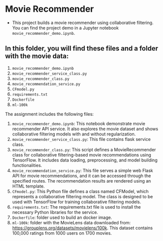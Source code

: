 # Movie Recommender
- This project builds a movie recommender using collaborative filtering. You can find the project demo in a Jupyter notebook `movie_recommender_demo.ipynb`. 

## In this folder, you will find these files and a folder with the movie data:

1. `movie_recommender_demo.ipynb`
2. `movie_recommender_service_class.py`
3. `movie_recommender_class.py`
4. `movie_recommendation_service.py`
5. `CFmodel.py`
6. `requirements.txt`
7. `Dockerfile`
8. `ml-100k`


The assignment includes the following files:

1. `movie_recommender_demo.ipynb`: This notebook demonstrate movie recommender API service. It also explores the movie dataset and shows collaborative filtering models with and without regularization.
2. `movie_recommender_service_class.py`: This file contains flask service class.
3. `movie_recommender_class.py`: This script defines a MovieRecommender class for collaborative filtering-based movie recommendations using TensorFlow. It includes data loading, preprocessing, and model building functionalities. 
4. `movie_recommendation_service.py`: This file serves a simple web Flask API for movie recommendations, and it can be accessed through the specified routes. The recommendation results are rendered using an HTML template.
5. `CFmodel.py`: This Python file defines a class named CFModel, which represents a collaborative filtering model. The class is designed to be used with TensorFlow for training collaborative filtering models. 
6. `requirements.txt`: The requirements.txt file is used to install the necessary Python libraries for the service.
7. `Dockerfile`: folder used to build an docker image. 
8. `ml-100k`: folder with the MovieLens data downloaded from: https://grouplens.org/datasets/movielens/100k. This dataset contains 100,000 ratings from 1000 users on 1700 movies.

